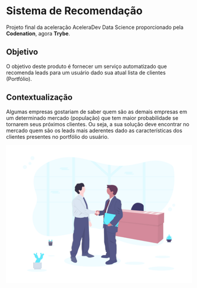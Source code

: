 # Sistema de Recomendação
Projeto final da aceleração AceleraDev Data Science proporcionado pela **Codenation**, agora **Trybe**.

## Objetivo
O objetivo deste produto é fornecer um serviço automatizado que recomenda leads para um usuário dado sua atual lista de clientes (Portfólio).

## Contextualização
Algumas empresas gostariam de saber quem são as demais empresas em um determinado mercado (população) que tem maior probabilidade se tornarem seus próximos clientes. Ou seja, a sua solução deve encontrar no mercado quem são os leads mais aderentes dado as características dos clientes presentes no portfólio do usuário.

![alt text](https://github.com/renatavillar/recSystem_AceleraDevDS/blob/master/undraw_business_deal_cpi9.png)

